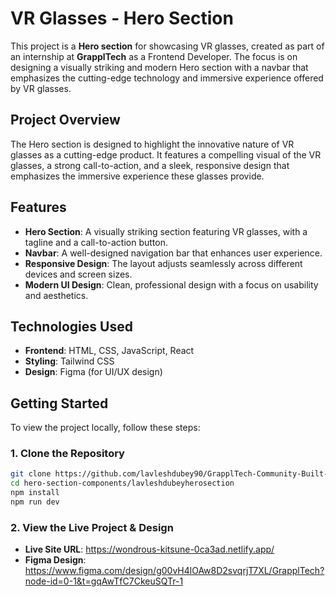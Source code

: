 # **VR Glasses - Hero Section**

This project is a **Hero section** for showcasing VR glasses, created as part of an internship at **GrapplTech** as a Frontend Developer. The focus is on designing a visually striking and modern Hero section with a navbar that emphasizes the cutting-edge technology and immersive experience offered by VR glasses.

## **Project Overview**

The Hero section is designed to highlight the innovative nature of VR glasses as a cutting-edge product. It features a compelling visual of the VR glasses, a strong call-to-action, and a sleek, responsive design that emphasizes the immersive experience these glasses provide.

## **Features**

- **Hero Section**: A visually striking section featuring VR glasses, with a tagline and a call-to-action button.
- **Navbar**: A well-designed navigation bar that enhances user experience.
- **Responsive Design**: The layout adjusts seamlessly across different devices and screen sizes.
- **Modern UI Design**: Clean, professional design with a focus on usability and aesthetics.

## **Technologies Used**

- **Frontend**: HTML, CSS, JavaScript, React
- **Styling**: Tailwind CSS
- **Design**: Figma (for UI/UX design)

## **Getting Started**

To view the project locally, follow these steps:

### **1. Clone the Repository**

```bash
git clone https://github.com/lavleshdubey90/GrapplTech-Community-Built-Web-Components.git
cd hero-section-components/lavleshdubeyherosection
npm install
npm run dev
```
### **2. View the Live Project & Design**

- **Live Site URL**: https://wondrous-kitsune-0ca3ad.netlify.app/
- **Figma Design**: https://www.figma.com/design/g00vH4lOAw8D2svqrjT7XL/GrapplTech?node-id=0-1&t=gqAwTfC7CkeuSQTr-1
